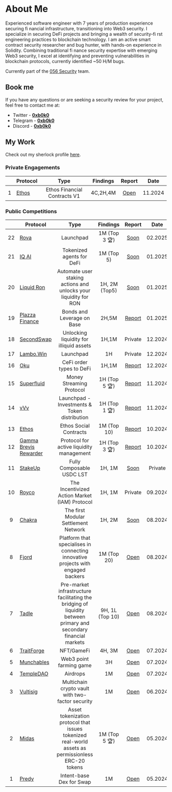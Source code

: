 
# About Me

Experienced software engineer with 7 years of production experience securing fi nancial infrastructure, transitioning into Web3 security. I specialize in securing DeFi projects and bringing a wealth of security-fi rst engineering practices to blockchain technology. I am an active smart contract security researcher and bug hunter, with hands-on experience in Solidity. Combining traditional fi nance security expertise with emerging Web3 security, I excel at identifying and preventing vulnerabilities in blockchain protocols, currently identified ~50 H/M bugs.

Currently part of the [056 Security](https://zerofivesix.xyz/) team.

## Book me

If you have any questions or are seeking a security review for your project, feel free to contact me at:

- Twitter - [**0xb0k0**](https://twitter.com/bo4ka7a)
- Telegram - [**0xb0k0**](https://t.me/borko95)
- Discord - [**0xb0k0**](https://discordapp.com/users/309405999473885184)

## My Work

Check out my sherlock profile [here](https://audits.sherlock.xyz/watson/0xb0k0).

### Private Engagements

|    | **Protocol** | Type | Findings | Report | Date |
|:--:|-----------------|:----------------:|:------------------:|:------------------:|:------------------------:|
| 1     | [Ethos](https://x.com/ethos_network) | Ethos Financial Contracts V1| 4C,2H,4M |     [Open](https://github.com/056Security/audits/blob/main/private/Ethos-security-review.pdf)       | 11.2024    |

### Public Competitions

|    | **Protocol** | Type | Findings | Report | Date |
|:--:|-----------------|:----------------:|:------------------:|:------------------:|:------------------------:|
| 22    | [Rova]()      |   Launchpad      | 1M (Top 3 🏆) | [Soon]()           | 02.2025    |
| 21    | [IQ AI]()      |   Tokenized agents for DeFi      | 1M (Top 5) | [Soon]()           | 01.2025    |
| 20    | [Liquid Ron]()      |   Automate user staking actions and unlocks your liquidity for RON     | 1H, 2M (Top5) | [Soon]()           | 01.2025    |
| 19    | [Plazza Finance](https://audits.sherlock.xyz/contests/682)      |   Bonds and Leverage on Base     | 2H,5M | [Report](https://audits.sherlock.xyz/contests/682/report)           | 01.2025    |
| 18    | [SecondSwap]()      |   Unlocking liquidity for illiquid assets     | 1H,1M | Private           | 12.2024    |
| 17    | [Lambo.Win]()      |   Launchpad     | 1H | Private           | 12.2024    |
| 16    | [Oku](https://audits.sherlock.xyz/contests/641)      |   CeFi order types to DeFi     | 1H,1M | [Report](https://audits.sherlock.xyz/contests/641/report)           | 12.2024    |
| 15    | [Superfluid](https://audits.sherlock.xyz/contests/648?filter=questions)      |    Money Streaming Protocol     | 1H (Top 5 🏆) | [Report](https://audits.sherlock.xyz/contests/648/report)           | 11.2024    |
| 14    | [vVv](https://audits.sherlock.xyz/contests/647)      |     Launchpad - Investments & Token distribution    | 1H (Top 1 🏆) | [Report](https://audits.sherlock.xyz/contests/647/report)           | 11.2024    |
| 13    | [Ethos](https://x.com/ethos_network)    |     Ethos Social Contracts| 1M (Top 10) |     [Report](https://audits.sherlock.xyz/contests/584/report)       | 10.2024    |
| 12    | [Gamma Brevis Rewarder](https://audits.sherlock.xyz/contests/496)      |     Protocol for active liquidity management     | 1H (Top 3 🏆) | [Report](https://audits.sherlock.xyz/contests/496/report)           | 10.2024    |
| 11    | [StakeUp]()      |    Fully Composable USDC LST     | 1H, 1M| [Soon]()           | Private    |
| 10    | [Royco]()      |    The Incentivized Action Market (IAM) Protocol     | 1H, 1M | Private           | 09.2024    |
| 9     | [Chakra](https://code4rena.com/audits/2024-08-chakra) |    The first Modular Settlement Network      | 1H, 2M       | [Soon]()           | 08.2024 |
| 8     | [Fjord](https://codehawks.cyfrin.io/c/2024-08-fjord) |    Platform that specialises in connecting innovative projects with engaged backers      | 1M (Top 20) | [Open](https://codehawks.cyfrin.io/c/2024-08-fjord/results?lt=contest&sc=reward&sj=reward&page=1&t=report)           | 08.2024 |
| 7     | [Tadle](https://codehawks.cyfrin.io/c/2024-08-tadle) |    Pre-market infrastructure facilitating the bridging of liquidity between primary and secondary financial markets      | 9H, 1L (Top 10) | [Open](https://codehawks.cyfrin.io/c/2024-08-tadle/results?lt=contest&sc=reward&sj=reward&page=1&t=report)           | 08.2024 |
| 6     | [TraitForge](https://code4rena.com/audits/2024-07-traitforge) |  NFT/GameFi    | 4H, 3M       | [Open](https://code4rena.com/reports/2024-07-traitforge) | 07.2024 |
| 5     | [Munchables](https://code4rena.com/audits/2024-07-munchables) |   Web3 point farming game    | 3H           | [Open](https://code4rena.com/reports/2024-07-munchables) | 07.2024 |
| 4     | [TempleDAO](https://codehawks.cyfrin.io/c/2024-07-templegold) |   Airdrops       | 1M           | [Open](https://codehawks.cyfrin.io/c/2024-07-templegold/results?lt=contest&sc=reward&sj=reward&page=1&t=report)     | 07.2024 |
| 3     | [Vultisig](https://code4rena.com/audits/2024-06-vultisig) |   Multichain crypto vault with two-factor security       | 1M           |  [Open](https://code4rena.com/reports/2024-06-vultisig)          | 06.2024 |
| 2     | [Midas](https://audits.sherlock.xyz/contests/332?filter=questions) |    Asset tokenization protocol that issues tokenized real-world assets as permissionless ERC-20 tokens      | 1M  (Top 5 🏆)  |  [Open](https://github.com/sherlock-audit/2024-05-midas-judging/issues)          | 05.2024 |
| 1     | [Predy](https://code4rena.com/audits/2024-05-predy) |   Intent-base Dex for Swap       | 1M         |  [Open](https://code4rena.com/reports/2024-05-predy)          | 05.2024 |
